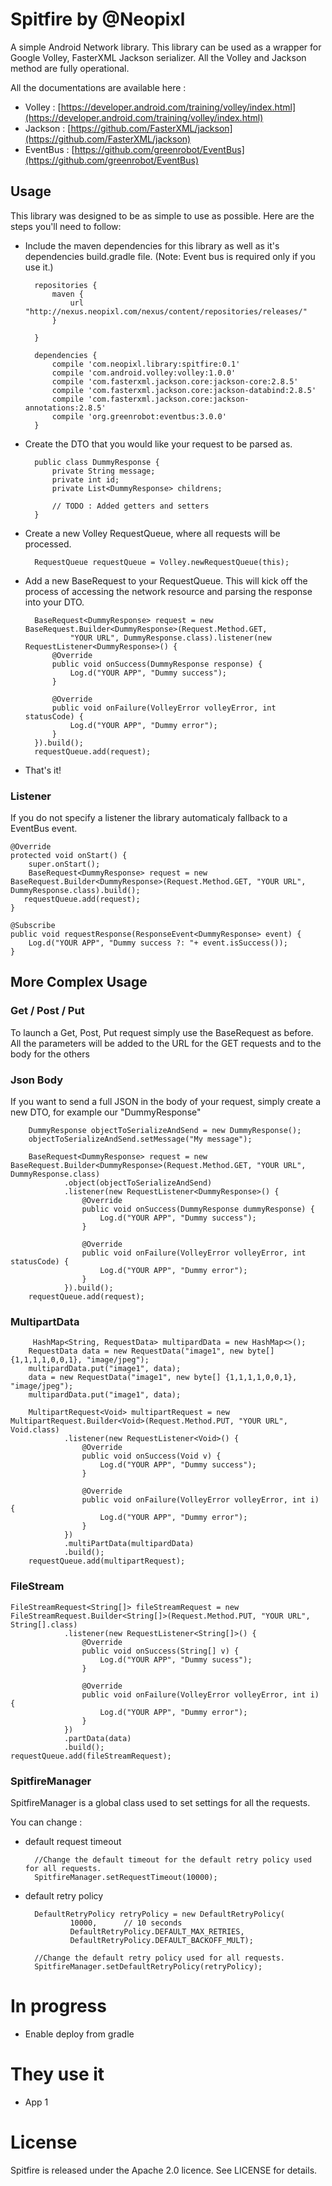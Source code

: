# Spitfire by @Neopixl

A simple Android Network library. This library can be used as a wrapper for Google Volley, FasterXML Jackson serializer.
All the Volley and Jackson method are fully operational.

All the documentations are available here :

 - Volley : [https://developer.android.com/training/volley/index.html](https://developer.android.com/training/volley/index.html)
 - Jackson : [https://github.com/FasterXML/jackson](https://github.com/FasterXML/jackson)
 - EventBus : [https://github.com/greenrobot/EventBus](https://github.com/greenrobot/EventBus)

## Usage
This library was designed to be as simple to use as possible.  Here are the steps you'll need to follow:

* Include the maven dependencies for this library as well as it's dependencies build.gradle file.  (Note: Event bus is required only if you use it.)


		repositories {	
		    maven {
		        url "http://nexus.neopixl.com/nexus/content/repositories/releases/"
		    }
	
		}

		dependencies {
			compile 'com.neopixl.library:spitfire:0.1'
			compile 'com.android.volley:volley:1.0.0'
			compile 'com.fasterxml.jackson.core:jackson-core:2.8.5'
			compile 'com.fasterxml.jackson.core:jackson-databind:2.8.5'
			compile 'com.fasterxml.jackson.core:jackson-annotations:2.8.5'
			compile 'org.greenrobot:eventbus:3.0.0'
		}

* Create the DTO that you would like your request to be parsed as.

		public class DummyResponse {
			private String message;
			private int id;
			private List<DummyResponse> childrens;
			
			// TODO : Added getters and setters
		}

* Create a new Volley RequestQueue, where all requests will be processed.

        RequestQueue requestQueue = Volley.newRequestQueue(this);
		
* Add a new BaseRequest to your RequestQueue.  This will kick off the process of accessing the network resource and parsing the response into your DTO. 

		
		BaseRequest<DummyResponse> request = new BaseRequest.Builder<DummyResponse>(Request.Method.GET,
                "YOUR URL", DummyResponse.class).listener(new RequestListener<DummyResponse>() {
            @Override
            public void onSuccess(DummyResponse response) {
                Log.d("YOUR APP", "Dummy success");
            }

            @Override
            public void onFailure(VolleyError volleyError, int statusCode) {
                Log.d("YOUR APP", "Dummy error");
            }
        }).build();
        requestQueue.add(request);
        
* That's it! 

### Listener
If you do not specify a listener the library automaticaly fallback to a EventBus event.

	@Override
	protected void onStart() {
		super.onStart();
		BaseRequest<DummyResponse> request = new BaseRequest.Builder<DummyResponse>(Request.Method.GET, "YOUR URL", DummyResponse.class).build();
       requestQueue.add(request);
	}
	
	@Subscribe
	public void requestResponse(ResponseEvent<DummyResponse> event) {
		Log.d("YOUR APP", "Dummy success ?: "+ event.isSuccess());
	}

## More Complex Usage

### Get / Post / Put
To launch a Get, Post, Put request simply use the BaseRequest as before.
All the parameters will be added to the URL for the GET requests and to the body for the others

### Json Body

If you want to send a full JSON in the body of your request, simply create a new DTO, for example our "DummyResponse"
	
		DummyResponse objectToSerializeAndSend = new DummyResponse();
        objectToSerializeAndSend.setMessage("My message");

        BaseRequest<DummyResponse> request = new BaseRequest.Builder<DummyResponse>(Request.Method.GET, "YOUR URL", DummyResponse.class)
                .object(objectToSerializeAndSend)
                .listener(new RequestListener<DummyResponse>() {
                    @Override
                    public void onSuccess(DummyResponse dummyResponse) {
                        Log.d("YOUR APP", "Dummy success");
                    }

                    @Override
                    public void onFailure(VolleyError volleyError, int statusCode) {
                        Log.d("YOUR APP", "Dummy error");
                    }
                }).build();
        requestQueue.add(request);

### MultipartData

	    
		 HashMap<String, RequestData> multipardData = new HashMap<>();
        RequestData data = new RequestData("image1", new byte[] {1,1,1,1,0,0,1}, "image/jpeg");
        multipardData.put("image1", data);
        data = new RequestData("image1", new byte[] {1,1,1,1,0,0,1}, "image/jpeg");
        multipardData.put("image1", data);

        MultipartRequest<Void> multipartRequest = new MultipartRequest.Builder<Void>(Request.Method.PUT, "YOUR URL", Void.class)
                .listener(new RequestListener<Void>() {
                    @Override
                    public void onSuccess(Void v) {
                        Log.d("YOUR APP", "Dummy success");
                    }

                    @Override
                    public void onFailure(VolleyError volleyError, int i) {
                        Log.d("YOUR APP", "Dummy error");
                    }
                })
                .multiPartData(multipardData)
                .build();
        requestQueue.add(multipartRequest);
        
### FileStream

	FileStreamRequest<String[]> fileStreamRequest = new FileStreamRequest.Builder<String[]>(Request.Method.PUT, "YOUR URL", String[].class)
                .listener(new RequestListener<String[]>() {
                    @Override
                    public void onSuccess(String[] v) {
                        Log.d("YOUR APP", "Dummy sucess");
                    }

                    @Override
                    public void onFailure(VolleyError volleyError, int i) {
                        Log.d("YOUR APP", "Dummy error");
                    }
                })
                .partData(data)
                .build();
	requestQueue.add(fileStreamRequest);

### SpitfireManager

SpitfireManager is a global class used to set settings for all the requests.

You can change :

* default request timeout
                
		//Change the default timeout for the default retry policy used for all requests.
   		SpitfireManager.setRequestTimeout(10000);


* default retry policy

		DefaultRetryPolicy retryPolicy = new DefaultRetryPolicy(
                10000,      // 10 seconds
                DefaultRetryPolicy.DEFAULT_MAX_RETRIES,
                DefaultRetryPolicy.DEFAULT_BACKOFF_MULT);

		//Change the default retry policy used for all requests. 
		SpitfireManager.setDefaultRetryPolicy(retryPolicy);


# In progress

 - Enable deploy from gradle

# They use it

 - App 1

# License
Spitfire is released under the Apache 2.0 licence. See LICENSE for details.